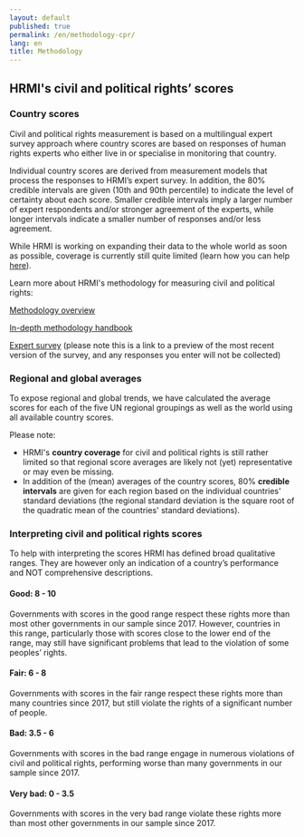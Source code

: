 ```yaml
---
layout: default
published: true
permalink: /en/methodology-cpr/
lang: en
title: Methodology
---
```


## HRMI's civil and political rights’ scores

### Country scores

Civil and political rights measurement is based on a multilingual expert survey approach where country scores are based on responses of human rights experts who either live in or specialise in monitoring that country.

Individual country scores are derived from measurement models that process the responses to HRMI’s expert survey. In addition, the 80% credible intervals are given (10th and 90th percentile) to indicate the level of certainty about each score. Smaller credible intervals imply a larger number of expert respondents and/or stronger agreement of the experts, while longer intervals indicate a smaller number of responses and/or less agreement.

While HRMI is working on expanding their data to the whole world as soon as possible, coverage is currently still quite limited (learn how you can help [here](https://humanrightsmeasurement.org/do-you-want-hrmi-human-rights-scores-for-your-country)).

Learn more about HRMI's methodology for measuring civil and political rights:

[Methodology overview](https://humanrightsmeasurement.org/methodology/measuring-civil-political-rights/)

[In-depth methodology handbook](https://humanrightsmeasurement.org/methodology-handbook/)

[Expert survey](https://ugeorgia.ca1.qualtrics.com/jfe/preview/SV_72IQjpYjeCbIw3b?Q_SurveyVersionID=current&Q_CHL=preview) (please note this is a link to a preview of the most recent version of the survey, and any responses you enter will not be collected)

### Regional and global averages

To expose regional and global trends, we have calculated the average scores for each of the five UN regional groupings as well as the world using all available country scores.

Please note:

* HRMI's **country coverage** for civil and political rights is still rather limited so that regional score averages are likely not (yet) representative or may even be missing.
* In addition of the (mean) averages of the country scores, 80% **credible intervals** are given for each region based on the individual countries' standard deviations (the regional standard deviation is the square root of the quadratic mean of the countries' standard deviations).  

### Interpreting civil and political rights scores

To help with interpreting the scores HRMI has defined broad qualitative ranges. They are however only an indication of a country’s performance and NOT comprehensive descriptions.

#### Good: 8 - 10

Governments with scores in the good range respect these rights more than most other governments in our sample since 2017. However, countries in this range, particularly those with scores close to the lower end of the range, may still have significant problems that lead to the violation of some peoples’ rights.

#### Fair: 6 - 8

Governments with scores in the fair range respect these rights more than many countries since 2017, but still violate the rights of a significant number of people.

#### Bad: 3.5 - 6

Governments with scores in the bad range engage in numerous violations of civil and political rights, performing worse than many governments in our sample since 2017.

#### Very bad: 0 - 3.5

Governments with scores in the very bad range violate these rights more than most other governments in our sample since 2017.
